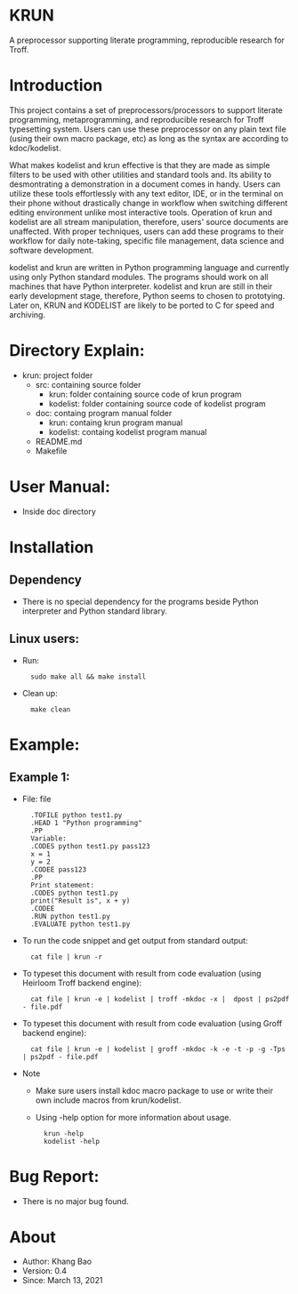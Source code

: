 # KRUN
A preprocessor supporting literate programming, reproducible research for Troff.

# Introduction
This project contains a set of preprocessors/processors to support literate programming, metaprogramming, and reproducible research for Troff typesetting system.
Users can use these preprocessor on any plain text file (using their own macro package, etc) as long as the syntax are according to kdoc/kodelist.

What makes kodelist and krun effective is that they are made as simple filters to be used with other utilities and standard tools and.
Its ability to desmontrating a demonstration in a document comes in handy.
Users can utilize these tools effortlessly with any text editor, IDE, or in the terminal on their phone without drastically change in workflow when switching different editing environment unlike most interactive tools.
Operation of krun and kodelist are all stream manipulation, therefore, users' source documents are unaffected.
With proper techniques, users can add these programs to their workflow for daily note-taking, specific file management, data science and software development.

kodelist and krun are written in Python programming language and currently using only Python standard modules.
The programs should work on all machines that have Python interpreter.
kodelist and krun are still in their early development stage, therefore, Python seems to chosen to prototying.
Later on, KRUN and KODELIST are likely to be ported to C for speed and archiving.

# Directory Explain:

* krun: project folder
    * src: containing source folder
        * krun: folder containing source code of krun program
        * kodelist: folder containing source code of kodelist program
    * doc: containg program manual folder
        * krun: containg krun program manual
        * kodelist: containg kodelist program manual
    * README.md
    * Makefile

# User Manual:
* Inside doc directory


# Installation
## Dependency
* There is no special dependency for the programs beside Python interpreter and Python standard library.

## Linux users:
* Run:

        sudo make all && make install

* Clean up:

        make clean


# Example:
## Example 1:

* File: file

        .TOFILE python test1.py
        .HEAD 1 "Python programming"
        .PP
        Variable:
        .CODES python test1.py pass123
        x = 1
        y = 2
        .CODEE pass123
        .PP
        Print statement:
        .CODES python test1.py
        print("Result is", x + y)
        .CODEE
        .RUN python test1.py
        .EVALUATE python test1.py

* To run the code snippet and get output from standard output:

        cat file | krun -r


* To typeset this document with result from code evaluation (using Heirloom Troff backend engine):

        cat file | krun -e | kodelist | troff -mkdoc -x |  dpost | ps2pdf - file.pdf

* To typeset this document with result from code evaluation (using Groff backend engine):

        cat file | krun -e | kodelist | groff -mkdoc -k -e -t -p -g -Tps | ps2pdf - file.pdf

* Note
    * Make sure users install kdoc macro package to use or write their own include macros from krun/kodelist.
    * Using -help option for more information about usage.

            krun -help
            kodelist -help


# Bug Report:
* There is no major bug found.


# About
* Author: Khang Bao
* Version: 0.4
* Since: March 13, 2021
